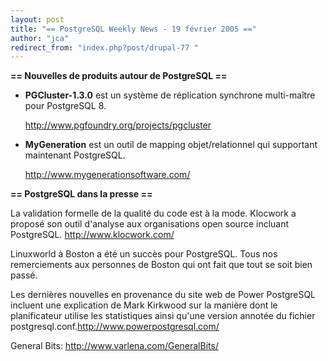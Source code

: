 ```yaml
---
layout: post
title: "== PostgreSQL Weekly News - 19 février 2005 =="
author: "jca"
redirect_from: "index.php?post/drupal-77 "
---
```




<strong>== Nouvelles de produits autour de PostgreSQL ==</strong>

<ul>

<li><strong>PGCluster-1.3.0</strong> est un système de réplication synchrone multi-maître pour PostgreSQL 8.

<a href="http://www.pgfoundry.org/projects/pgcluster">http://www.pgfoundry.org/projects/pgcluster</a></li>

<li><strong>MyGeneration</strong> est un outil de mapping objet/relationnel qui supportant maintenant PostgreSQL.

<a href="http://www.mygenerationsoftware.com/">http://www.mygenerationsoftware.com/</a></li>

</ul>

<p><strong>== PostgreSQL dans la presse ==</strong></p>

<p>

La validation formelle de la qualité du code est à la mode. Klocwork a proposé son outil d'analyse aux organisations open source incluant PostgreSQL. <a href="http://www.klocwork.com/">http://www.klocwork.com/</a></p>

<p>

Linuxworld à Boston a été un succès pour PostgreSQL. Tous nos remerciements aux personnes de Boston qui ont fait que tout se soit bien passé.

</p>

<p>Les dernières nouvelles en provenance du site web de Power PostgreSQL incluent une explication de Mark Kirkwood sur la manière dont le planificateur utilise les statistiques ainsi qu'une version annotée du fichier postgresql.conf.<a href="http://www.powerpostgresql.com/">http://www.powerpostgresql.com/</a>

</p>

<p>

General Bits: <a href="http://www.varlena.com/GeneralBits/">http://www.varlena.com/GeneralBits/</a>

</p>